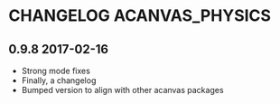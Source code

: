# CHANGELOG ACANVAS_PHYSICS

## 0.9.8 2017-02-16

- Strong mode fixes
- Finally, a changelog
- Bumped version to align with other acanvas packages